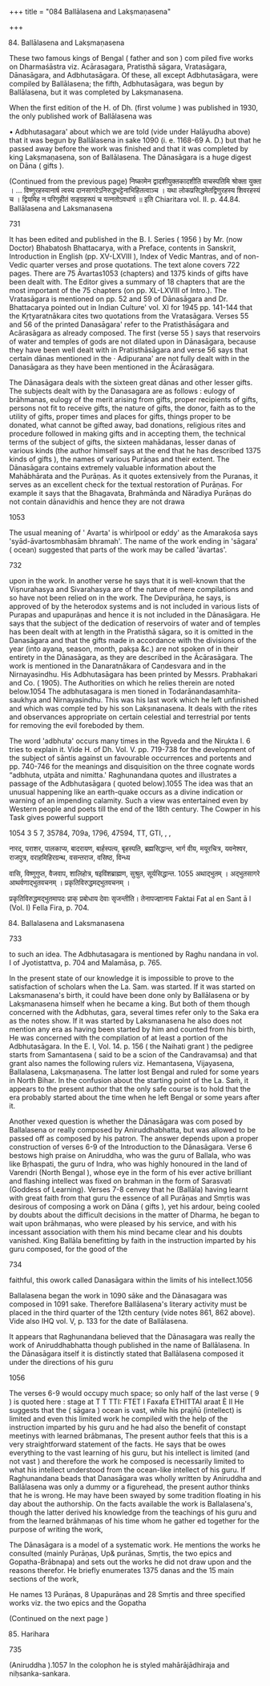 +++
title = "084 Ballālasena and Lakṣmaṇasena"

+++

84. Ballālasena and Lakṣmaṇasena 

These two famous kings of Bengal ( father and son ) com piled five works on Dharmaśāstra viz. Acārasagara, Pratisthā sāgara, Vratasāgara, Dānasāgara, and Adbhutasāgara. Of these, all except Adbhutasāgara, were compiled by Ballālasena; the fifth, Adbhutasāgara, was begun by Ballālasena, but it was completed by Lakṣmanasena. 

When the first edition of the H. of Dh. (first volume ) was published in 1930, the only published work of Ballālasena was 

• Adbhutasagara' about which we are told (vide under Halāyudha above) that it was begun by Ballālasena in sake 1090 (i. e. 1168-69 A. D.) but that he passed away before the work was finished and that it was completed by king Lakṣmaṇasena, son of Ballālasena. The Dānasāgara is a huge digest on Dāna ( gifts ). 

(Continued from the previous page) निष्कामेन द्वादशीयुक्तकादशीति वाचस्पतिमि श्रोक्ता युक्ता । ... विष्णुरहस्यानार्ष त्वस्य दानसागरेऽनिरुद्धभट्टेनाभिहितत्वाञ्च । यथा लोकप्रसिद्धमेतद्विणुरहस्य शिवरहस्यं च । द्वियमिह न परिगृहीतं सङ्ग्रहरूपं च यत्नतोऽवधार्य ॥ इति Chiaritara vol. II. p. 44.84. Ballālasena and Laksmanasena 

731 

It has been edited and published in the B. I. Series ( 1956 ) by Mr. (now Doctor) Bhabatosh Bhattacarya, with a Preface, contents in Sanskrit, Introduction in English (pp. XV-LXVIII ), Index of Vedic Mantras, and of non-Vedic quarter verses and prose quotations. The text alone covers 722 pages. There are 75 Āvartas1053 (chapters) and 1375 kinds of gifts have been dealt with. The Editor gives a summary of 18 chapters that are the most important of the 75 chapters (on pp. XL-LXVIII of Intro.). The Vratasāgara is mentioned on pp. 52 and 59 of Dānasāgara and Dr. Bhattacarya pointed out in Indian Culture' vol. XI for 1945 pp. 141-144 that the Kṛtyaratnākara cites two quotations from the Vratasāgara. Verses 55 and 56 of the printed Danasāgara' refer to the Pratisthāsāgara and Acārasāgara as already composed. The first (verse 55 ) says that reservoirs of water and temples of gods are not dilated upon in Dānasāgara, because they have been well dealt with in Pratisthāsāgara and verse 56 says that certain dānas mentioned in the · Adipurana' are not fully dealt with in the Danasāgara as they have been mentioned in the Ācārasāgara. 

The Dānasāgara deals with the sixteen great dānas and other lesser gifts. The subjects dealt with by the Danasagara are as follows : eulogy of brāhmanas, eulogy of the merit arising from gifts, proper recipients of gifts, persons not fit to receive gifts, the nature of gifts, the donor, faith as to the utility of gifts, proper times and places for gifts, things proper to be donated, what cannot be gifted away, bad donations, religious rites and procedure followed in making gifts and in accepting them, the technical terms of the subject of gifts, the sixteen mahādanas, lesser danas of various kinds (the author himself says at the end that he has described 1375 kinds of gifts ), the names of various Purāṇas and their extent. The Dānasāgara contains extremely valuable information about the Mahābhārata and the Purāṇas. As it quotes extensively from the Puranas, it serves as an excellent check for the textual restoration of Purāṇas. For example it says that the Bhagavata, Brahmānda and Nāradiya Purāṇas do not contain dānavidhis and hence they are not drawa 

1053 

The usual meaning of ' Avarta' is whirlpool or eddy' as the Amarakośa says 'syād-āvartosmbhasām bhramah'. The name of the work ending in 'sāgara' ( ocean) suggested that parts of the work may be called 'āvartas'. 

732 



upon in the work. In another verse he says that it is well-known that the Viṣnurahasya and Sivarahasya are of the nature of mere compilations and so have not been relied on in the work. The Devipurāṇa, he says, is approved of by the heterodox systems and is not included in various lists of Purapas and upapurāṇas and hence it is not included in the Dānasāgara. He says that the subject of the dedication of reservoirs of water and of temples has been dealt with at length in the Pratisthā sāgara, so it is omitted in the Danasāgara and that the gifts made in accordance with the divisions of the year (into ayana, season, month, pakșa &c.) are not spoken of in their entirety in the Dānasāgara, as they are described in the Ācārasāgara. The work is mentioned in the Danaratnākara of Caṇdesvara and in the Nirnayasindhu. His Adbhutasāgara has been printed by Messrs. Prabhakari and Co. ( 1905). The Authorities on which he relies therein are noted below.1054 The adbhutasagara is men tioned in Todarānandasamhita-saukhya and Nirnayasindhu. This was his last work which he left unfinished and which was comple ted by his son Lakṣınanasena. It deals with the rites and observances appropriate on certain celestial and terrestrial por tents for removing the evil foreboded by them. 

The word 'adbhuta' occurs many times in the Rgveda and the Nirukta I. 6 tries to explain it. Vide H. of Dh. Vol. V. pp. 719-738 for the development of the subject of sāntis against un favourable occurrences and portents and pp. 740-746 for the meanings and disquisition on the three cognate words “adbhuta, utpāta and nimitta.' Raghunandana quotes and illustrates a passage of the Adbhutasāgara ( quoted below).1055 The idea was that an unusual happening like an earth-quake occurs as a divine indication or warning of an impending calamity. Such a view was entertained even by Western people and poets till the end of the 18th century. The Cowper in his Task gives powerful support 

1054 3 5 7, 35784, 709a, 1796, 47594, TT, GTI, , , 

नारद, पराशर, पालकाप्य, बादरायण, बार्हस्पत्य, बृहस्पति, ब्रह्मसिद्धान्त, भार्ग वीय, मयूरचित्र, यवनेश्वर, राजपुत्र, वराहमिहिरग्रन्थ, वसन्तराज, वसिष्ठ, विन्ध्य 

वासि, विष्णुगुप्त, वैजवाप, शालिहोत्र, षइविंशब्राह्मण, सुश्रुत, सूर्यसिद्धान्त. 1055 अथाद्भुतम् । अद्भुतसागरे आथर्वणाद्भुतवचनम् । प्रकृतिविरुद्धमद्भुतवचनम् । 

प्रकृतिविरुद्धमद्भुतमापदः प्राक् प्रबोधाय देवाः सृजन्तीति। तेनापज्ज्ञानाय Faktai Fat al en Sant ā l (Vol. I) Fella Fira, p. 704. 

84. Ballalasena and Laksmanasena 

733 

to such an idea. The Adbhutasagara is mentioned by Raghu nandana in vol. I of Jyotistattva, p. 704 and Malamāsa, p. 765. 

In the present state of our knowledge it is impossible to prove to the satisfaction of scholars when the La. Sam. was started. If it was started on Laksmanasena's birth, it could have been done only by Ballālasena or by Lakṣmanasena himself when he became a king. But both of them though concerned with the Adbhutas, gara, several times refer only to the Saka era as the notes show. If it was started by Laksmanasena he also does not mention any era as having been started by him and counted from his birth, He was concerned with the compilation of at least a portion of the Adbhutasāgara. In the E. I, Vol. 14. p. 156 ( the Naihati grant ) the pedigree starts from Samantasena ( said to be a scion of the Candravamsa) and that grant also names the following rulers viz. Hemantasena, Vijayasena, Ballalasena, Lakṣmaṇasena. The latter lost Bengal and ruled for some years in North Bihar. In the confusion about the starting point of the La. Saṁ, it appears to the present author that the only safe course is to hold that the era probably started about the time when he left Bengal or some years after it. 

Another vexed question is whether the Dānasāgara was com posed by Ballalasena or really composed by Aniruddhabhatta, but was allowed to be passed off as composed by his patron. The answer depends upon a proper construction of verses 6-9 of the Introduction to the Dānasāgara. Verse 6 bestows high praise on Aniruddha, who was the guru of Ballala, who was like Bṛhaspati, the guru of Indra, who was highly honoured in the land of Varendri (North Bengal ), whose eye in the form of his ever active brilliant and flashing intellect was fixed on brahman in the form of Sarasvati (Goddess of Learning). Verses 7-8 cenvey that he (Ballāla) having learnt with great faith from that guru the essence of all Purāṇas and Smṛtis was desirous of composing a work on Dāna ( gifts ), yet his ardour, being cooled by doubts about the difficult decisions in the matter of Dharma, he began to wait upon brāhmaṇas, who were pleased by his service, and with his incessant association with them his mind became clear and his doubts vanished. King Ballāla benefitting by faith in the instruction imparted by his guru composed, for the good of the 

734 



faithful, this owork called Danasāgara within the limits of his intellect.1056 

Ballalasena began the work in 1090 sāke and the Dānasagara was composed in 1091 sake. Therefore Ballālasena's literary activity must be placed in the third quarter of the 12th century (vide notes 861, 862 above). Vide also IHQ vol. V, p. 133 for the date of Ballālasena. 

It appears that Raghunandana believed that the Dānasagara was really the work of Aniruddhabhatta though published in the name of Ballālasena. In the Dānasāgara itself it is distinctly stated that Ballālasena composed it under the directions of his guru 

1056 

The verses 6-9 would occupy much space; so only half of the last verse ( 9 ) is quoted here : stage at T T TTI: FTET I Faxafa ETHITTAI araat È II He suggests that the ( sāgara ) ocean is vast, while his prajñū (intellect) is limited and even this limited work he compiled with the help of the instruction imparted by his guru and he had also the benefit of constapt meetinys with learned brābmanas, The present author feels that this is a very straightforward statement of the facts. He says that be owes everything to the vast learning of his guru, but his intellect is limited (and not vast ) and therefore the work he composed is necessarily limited to what his intellect understood from the ocean-like intellect of his guru. If Raghunandana beads that Danasāgara was wholly written by Aniruddha and Ballālasena was only a dummy or a figurehead, the present author thinks that he is wrong. He may have been swayed by some tradition floating in his day about the authorship. On the facts available the work is Ballalasena's, though the latter derived his knowledge from the teachings of his guru and from the learned brāhmaṇas of his time whom he gather ed together for the purpose of writing the work, 

The Dānasāgara is a model of a systematic work. He mentions the works he consulted (mainly Purāṇas, Up& purānas, Smṛtis, the two epics and Gopatha-Brābnapa) and sets out the works he did not draw upon and the reasons therefor. He briefly enumerates 1375 danas and the 15 main sections of the work, 

He names 13 Purāṇas, 8 Upapurāṇas and 28 Smṛtis and three specified works viz. the two epics and the Gopatha 

(Continued on the next page ) 

85. Harihara 

735 

(Aniruddha ).1057 In the colophon he is styled mahārājādhiraja and niḥsanka-sankara. 
